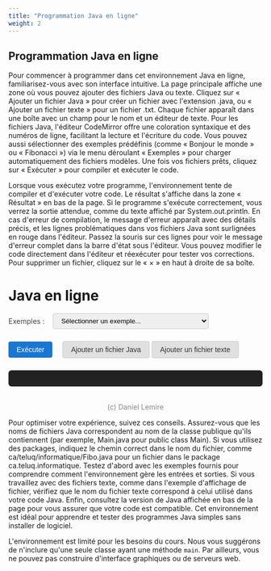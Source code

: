 ```yaml
---
title: "Programmation Java en ligne"
weight: 2
---
```



## Programmation Java en ligne

Pour commencer à programmer dans cet environnement Java en ligne, familiarisez-vous avec son interface intuitive. La page principale affiche une zone où vous pouvez ajouter des fichiers Java ou texte. Cliquez sur « Ajouter un fichier Java » pour créer un fichier avec l'extension .java, ou « Ajouter un fichier texte » pour un fichier .txt. Chaque fichier apparaît dans une boîte avec un champ pour le nom et un éditeur de texte. Pour les fichiers Java, l'éditeur CodeMirror offre une coloration syntaxique et des numéros de ligne, facilitant la lecture et l'écriture du code. Vous pouvez aussi sélectionner des exemples prédéfinis (comme « Bonjour le monde » ou « Fibonacci ») via le menu déroulant « Exemples » pour charger automatiquement des fichiers modèles. Une fois vos fichiers prêts, cliquez sur « Exécuter » pour compiler et exécuter le code.

Lorsque vous exécutez votre programme, l'environnement tente de compiler et d'exécuter votre code. Le résultat s'affiche dans la zone « Résultat » en bas de la page. Si le programme s'exécute correctement, vous verrez la sortie attendue, comme du texte affiché par System.out.println. En cas d'erreur de compilation, le message d'erreur apparaît avec des détails précis, et les lignes problématiques dans vos fichiers Java sont surlignées en rouge dans l'éditeur. Passez la souris sur ces lignes pour voir le message d'erreur complet dans la barre d'état sous l'éditeur. Vous pouvez modifier le code directement dans l'éditeur et réexécuter pour tester vos corrections. Pour supprimer un fichier, cliquez sur le « × » en haut à droite de sa boîte.


  <style>
    /*.container { max-width: 900px; margin: 40px auto; background: #fff; border-radius: 8px; box-shadow: 0 2px 8px #0001; padding: 32px; }*/
    .files { margin-bottom: 24px; }
    .file-block { background: #f9f9f9; border: 1px solid #ddd; border-radius: 6px; padding: 16px; margin-bottom: 12px; position: relative; }
    java-runner-container label { display: block; font-weight: bold; margin-bottom: 4px; }
    java-runner-container input[type=text], textarea { width: 100%; padding: 8px; margin-bottom: 8px; border-radius: 4px; border: 1px solid #ccc; font-family: monospace; }
    .file-type { margin-bottom: 8px; }
    button { background: #1976d2; color: #fff; border: none; border-radius: 4px; padding: 8px 16px; font-size: 1em; cursor: pointer; margin-right: 8px; }
    button.remove { background: #e53935; }
    #result { background: #222; color: #eee; padding: 16px; border-radius: 6px; margin-top: 24px; white-space: pre-wrap; font-family: monospace; }
    .add-btns { margin-bottom: 16px; }
    .add-btns button.add-file {
      background: #e0e0e0;
      color: #333;
      border: 1px solid #ccc;
      margin-right: 0;
      margin-left: 0;
      font-weight: normal;
    }
    .add-btns button.add-file:active, .add-btns button.add-file:focus {
      background: #d0d0d0;
    }
    button.remove {
      display: none;
    }
    .file-block .remove-x {
      position: absolute;
      top: 8px;
      right: 10px;
      color: #888;
      background: none;
      border: none;
      font-size: 1.2em;
      cursor: pointer;
      padding: 0 6px;
      line-height: 1;
      z-index: 2;
      transition: color 0.2s;
    }
    .file-block .remove-x:hover {
      color: #c00;
    }
    /* Ajoute le style pour le surlignage d'erreur Java dans CodeMirror */
    .cm-java-error {
      background: #ffe0e0 !important;
      border-bottom: 2px dotted #c00;
      cursor: pointer;
    }
    .cm-java-error-line {
      background: #fff0f0 !important;
    }
  </style>


  <link rel="stylesheet" href="https://cdnjs.cloudflare.com/ajax/libs/codemirror/5.65.16/codemirror.min.css">
  <link rel="stylesheet" href="https://cdnjs.cloudflare.com/ajax/libs/codemirror/5.65.16/theme/eclipse.min.css">
  <div class="java-runner-container">
    <h1>Java en ligne</h1>
    <form id="runForm">
      <div style="display:flex; align-items:center; gap:16px; margin-bottom:18px;">
        <label for="example-select" style="font-weight:normal; color:#444;">Exemples :</label>
        <select id="example-select" style="padding:6px 12px; border-radius:4px; border:1px solid #ccc;">
          <option value="">Sélectionner un exemple...</option>
          <option value="ex1">Affichage d'un fichier texte (2 Java + 1 texte)</option>
          <option value="ex2">Bonjour le monde (simple)</option>
          <option value="ex3">Fibonacci (package, commentaires FR)</option>
        </select>
      </div>
      <div id="files" class="files"></div>
      <div style="display:flex; align-items:center; gap:12px; margin-bottom:0; margin-top:12px;">
        <button type="submit">Exécuter</button>
        <div class="add-btns" style="margin:0;">
          <button type="button" class="add-file" onclick="addFile('java')">Ajouter un fichier Java</button>
          <button type="button" class="add-file" onclick="addFile('txt')">Ajouter un fichier texte</button>
        </div>
      </div>
    </form>
    <div id="result"></div>
    <div style="text-align:center; margin-top:32px; color:#888;">(c) Daniel Lemire</div>
    <div id="java-version" style="text-align:center; margin-top:8px; color:#888;"></div>
  </div>
  <script src="https://cdnjs.cloudflare.com/ajax/libs/codemirror/5.65.16/codemirror.min.js"></script>
  <script src="https://cdnjs.cloudflare.com/ajax/libs/codemirror/5.65.16/mode/clike/clike.min.js"></script>
  <script>
    let fileCount = 0;
    function addFile(type, initialName = '', initialContent = '') {
      const filesDiv = document.getElementById('files');
      const block = document.createElement('div');
      block.className = 'file-block';
      const isJava = type === 'java';
      const codeId = `code_${fileCount}`;
      block.innerHTML = `
        <button type="button" class="remove-x" title="Retirer" onclick="this.parentElement.remove()">×</button>
        <div class="file-type">Type : <b>${isJava ? 'Java' : 'Texte'}</b></div>
        <label>Nom du fichier</label>
        <input type="text" name="${type}_name_${fileCount}" placeholder="${isJava ? 'Main.java' : 'fichier.txt'}" required value="${initialName}">
        <label>Contenu</label>
        ${isJava
          ? `<textarea id="${codeId}" name="${type}_content_${fileCount}" rows="6"></textarea>`
          : `<textarea name="${type}_content_${fileCount}" rows="6" required>${initialContent}</textarea>`}
        ${isJava ? '<div class="java-status-bar" style="margin-top:4px;font-size:0.95em;color:#c00;min-height:1.2em;"></div>' : ''}
      `;
      filesDiv.appendChild(block);
      if (isJava) {
        const editor = CodeMirror.fromTextArea(document.getElementById(codeId), {
          mode: "text/x-java",
          theme: "eclipse",
          lineNumbers: true,
          indentUnit: 4,
          tabSize: 4,
          autofocus: fileCount === 0
        });
        editor.setValue(initialContent);
        block._cm = editor;
      }
      fileCount++;
    }
    document.getElementById('runForm').onsubmit = async function(e) {
      e.preventDefault();
      const java_files = [], txt_files = [];
      const data = new FormData(this);
      // Synchronise les contenus CodeMirror dans les textarea cachés
      document.querySelectorAll('.file-block').forEach(block => {
        const type = block.querySelector('.file-type b').textContent === 'Java' ? 'java' : 'txt';
        const nameInput = block.querySelector('input[type=text]');
        let content;
        if (type === 'java' && block._cm) {
          content = block._cm.getValue();
          // Met à jour le textarea caché pour éviter l'erreur de validation
          block.querySelector('textarea').value = content;
        } else {
          content = block.querySelector('textarea').value;
        }
        if (type === 'java') {
          java_files.push({ name: nameInput.value, content });
        } else {
          txt_files.push({ name: nameInput.value, content });
        }
      });
      document.getElementById('result').textContent = 'Exécution en cours...';
      const resp = await fetch('{{<endpoint>}}', {
        method: 'POST',
        headers: { 'Content-Type': 'application/json' },
        body: JSON.stringify({ java_files, txt_files })
      });
      let resultText = await resp.text();
      let displayDiv = document.getElementById('result');
      try {
        const resultJson = JSON.parse(resultText);
        if (resultJson.status === 'ran_successfully') {
          displayDiv.innerHTML = '<pre style="color:#222;background:#e0ffe0;padding:12px;border-radius:6px;">' +
            (resultJson.output || '').replace(/\n/g, '<br>') + '</pre>';
          // Nettoie les erreurs précédentes
          document.querySelectorAll('.file-block').forEach(block => {
            if (block._cm) {
              block._cm.operation(() => {
                block._cm.getAllMarks().forEach(m => m.clear());
              });
            }
          });
        } else if (resultJson.status === 'compiling') {
          displayDiv.innerHTML = '<pre style="color:#c00;background:#ffe0e0;padding:12px;border-radius:6px;">' +
            (resultJson.error || '').replace(/\n/g, '<br>') + '</pre>';
          // Parse et surligne les erreurs dans CodeMirror
          const errorText = resultJson.error || '';
          // Regexp pour extraire : NomFichier.java:ligne: ...\n message
          // Modifié pour supporter les chemins (ex: ca/teluq/informatique/Fibo.java)
          const errorRegex = /([\w./\\-]+\.java):(\d+): error: ([^\n]+)([\s\S]*?)(?=\n[\w./\\-]+\.java:|$)/g;
          let match;
          // Pour chaque éditeur, nettoie les erreurs précédentes
          document.querySelectorAll('.file-block').forEach(block => {
            if (block._cm) {
              block._cm.operation(() => {
                block._cm.getAllMarks().forEach(m => m.clear());
              });
            }
          });
          while ((match = errorRegex.exec(errorText)) !== null) {
            const [_, file, lineStr, msg, details] = match;
            const line = parseInt(lineStr, 10) - 1; // CodeMirror est 0-based
            // Trouve le bloc correspondant au fichier
            document.querySelectorAll('.file-block').forEach(block => {
              const nameInput = block.querySelector('input[type=text]');
              // Compare le nom du fichier avec ou sans chemin
              if (nameInput && (nameInput.value.trim() === file || nameInput.value.trim().endsWith('/'+file) || nameInput.value.trim().endsWith('\\'+file))) {
                if (block._cm) {
                  block._cm.operation(() => {
                    // Surligne la ligne
                    const mark = block._cm.markText({line, ch:0}, {line:line+1, ch:0}, {
                      className: 'cm-java-error',
                      title: (msg + (details ? details.replace(/\s+/g, ' ') : '')).trim()
                    });
                    // Ajoute gestion du survol pour afficher l'erreur dans la status bar
                    const statusBar = block.querySelector('.java-status-bar');
                    if (statusBar) {
                      const errorMsg = (msg + (details ? details.replace(/\s+/g, ' ') : '')).trim();
                      // Nettoie les anciens listeners
                      if (!block._cm._javaErrorStatusListeners) block._cm._javaErrorStatusListeners = [];
                      block._cm._javaErrorStatusListeners.forEach(({line, handler}) => {
                        block._cm.off('cursorActivity', handler);
                      });
                      block._cm._javaErrorStatusListeners = [];
                      // Ajoute un listener pour afficher l'erreur au survol de la ligne
                      const handler = function(cm) {
                        const pos = cm.getCursor();
                        if (pos.line === line) {
                          statusBar.textContent = errorMsg;
                        } else {
                          statusBar.textContent = '';
                        }
                      };
                      block._cm.on('cursorActivity', handler);
                      block._cm._javaErrorStatusListeners.push({line, handler});
                      // Ajoute aussi un survol direct (pour la souris)
                      const lineHandle = block._cm.getLineHandle(line);
                      if (lineHandle) {
                        block._cm.addLineClass(lineHandle, 'wrap', 'cm-java-error-line');
                        // Ajoute un event sur le DOM
                        setTimeout(() => {
                          const lines = block._cm.display.lineDiv.querySelectorAll('.cm-java-error-line');
                          lines.forEach(domLine => {
                            domLine.onmouseenter = () => { statusBar.textContent = errorMsg; };
                            domLine.onmouseleave = () => { statusBar.textContent = ''; };
                          });
                        }, 10);
                      }
                    }
                  });
                }
              }
            });
          }
        } else {
          displayDiv.textContent = JSON.stringify(resultJson, null, 2);
        }
      } catch (e) {
        displayDiv.textContent = resultText;
      }
    };
    window.onload = () => {
      addFile('java', 'Bonjour.java', 'void main() {\n    System.out.println("Bonjour le monde!");\n}');
    };
    fetch('{{<endpoint>}}/../java-version').then(r => r.json()).then(data => {
      if (data.version) {
        document.getElementById('java-version').textContent = 'Java : ' + data.version;
      }
    });
    function clearFiles() {
      document.getElementById('files').innerHTML = '';
      fileCount = 0;
    }
    document.getElementById('example-select').onchange = function() {
      const v = this.value;
      clearFiles();
      if (v === 'ex1') {
        addFile('java', 'ProgrammeAffichageFichier.java',
`public class ProgrammeAffichageFichier {
    public static void main(String[] args) {
        String nomFichier = "fichier.txt";
        UtilitaireLectureFichier lecteur = new UtilitaireLectureFichier();
        lecteur.afficherContenuFichier(nomFichier);
    }
}`);
        addFile('java', 'UtilitaireLectureFichier.java',
`import java.io.BufferedReader;
import java.io.FileReader;
import java.io.IOException;
public class UtilitaireLectureFichier {
    public void afficherContenuFichier(String nomFichier) {
        try (BufferedReader lecteur = new BufferedReader(new FileReader(nomFichier))) {
            String ligne;
            while ((ligne = lecteur.readLine()) != null) {
                System.out.println(ligne);
            }
        } catch (IOException e) {
            System.err.println("Erreur lors de la lecture du fichier : " + e.getMessage());
        }
    }
}`);
        addFile('txt', 'fichier.txt', 'Bonjour la vie');
      } else if (v === 'ex2') {
        addFile('java', 'Bonjour.java',
`public class Bonjour {
    public static void main(String[] args) {
        System.out.println("Bonjour le monde!");
    }
}`);
      } else if (v === 'ex3') {
        addFile('java', 'ca/teluq/informatique/Fibo.java',
`package ca.teluq.informatique;
public class Fibo {
    public static int fibonacci(int n) {
        if (n <= 1) return n;
        return fibonacci(n-1) + fibonacci(n-2);
    }
    public static void main(String[] args) {
        // Affiche les 10 premiers termes
        for (int i = 0; i < 10; i++) {
            System.out.println("F(" + i + ") = " + fibonacci(i));
        }
    }
}`);
      }
    };
  </script>



Pour optimiser votre expérience, suivez ces conseils. Assurez-vous que les noms de fichiers Java correspondent au nom de la classe publique qu'ils contiennent (par exemple, Main.java pour public class Main). Si vous utilisez des packages, indiquez le chemin correct dans le nom du fichier, comme ca/teluq/informatique/Fibo.java pour un fichier dans le package ca.teluq.informatique. Testez d'abord avec les exemples fournis pour comprendre comment l'environnement gère les entrées et sorties. Si vous travaillez avec des fichiers texte, comme dans l'exemple d'affichage de fichier, vérifiez que le nom du fichier texte correspond à celui utilisé dans votre code Java. Enfin, consultez la version de Java affichée en bas de la page pour vous assurer que votre code est compatible. Cet environnement est idéal pour apprendre et tester des programmes Java simples sans installer de logiciel.

L'environnement est limité pour les besoins du cours. Nous vous suggérons de n'inclure qu'une seule classe ayant une méthode `main`. Par ailleurs, vous ne pouvez pas construire d'interface graphiques ou de serveurs web.